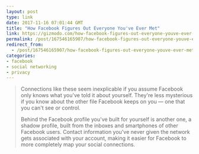 ```yaml
---
layout: post
type: link
date: 2017-11-16 07:01:44 GMT
title: "How Facebook Figures Out Everyone You've Ever Met"
link: https://gizmodo.com/how-facebook-figures-out-everyone-youve-ever-met-1819822691
permalink: /post/167546165907/how-facebook-figures-out-everyone-youve-ever-met
redirect_from: 
  - /post/167546165907/how-facebook-figures-out-everyone-youve-ever-met
categories:
- facebook
- social networking
- privacy
---
```

<blockquote><p>Connections like these seem inexplicable if you assume Facebook only knows what you've told it about yourself. They're less mysterious if you know about the other file Facebook keeps on you — one that you can't see or control.</p>

<p>Behind the Facebook profile you've built for yourself is another one, a shadow profile, built from the inboxes and smartphones of other Facebook users. Contact information you've never given the network gets associated with your account, making it easier for Facebook to more completely map your social connections.</p></blockquote>